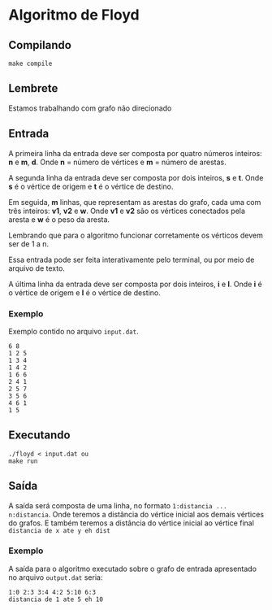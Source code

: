 # Algoritmo de Floyd

## Compilando
```
make compile
```

## Lembrete
Estamos trabalhando com grafo não direcionado

## Entrada

A primeira linha da entrada deve ser composta por quatro números inteiros: **n** e **m**, **d**. Onde **n** = número de vértices e **m** = número de arestas.

A segunda linha da entrada deve ser composta por dois inteiros, **s** e **t**. Onde **s** é o vértice de origem e **t** é o vértice de destino.

Em seguida, **m** linhas, que representam as arestas do grafo, cada uma com três inteiros: **v1**, **v2** e **w**. Onde **v1** e **v2** são os vértices conectados pela aresta e **w** é o peso da aresta.

Lembrando que para o algoritmo funcionar corretamente os vérticos devem ser de 1 a n.

Essa entrada pode ser feita interativamente pelo terminal, ou por meio de arquivo de texto.

A última linha da entrada deve ser composta por dois inteiros, **i** e **l**. Onde **i** é o vértice de origem e **l** é o vértice de destino.

### Exemplo

Exemplo contido no arquivo `input.dat`.

```
6 8
1 2 5
1 3 4
1 4 2
1 6 6
2 4 1
2 5 7
3 5 6
4 6 1
1 5
```

## Executando

```
./floyd < input.dat ou
make run
```

## Saída

A saída será composta de uma linha, no formato `1:distancia ... n:distancia`. Onde teremos a distância do vértice inicial aos demais vértices do grafos.
E também teremos a distância do vértice inicial ao vértice final `distancia de x ate y eh dist`

### Exemplo

A saída para o algoritmo executado sobre o grafo de entrada apresentado no arquivo `output.dat` seria:

```
1:0 2:3 3:4 4:2 5:10 6:3 
distancia de 1 ate 5 eh 10
```
